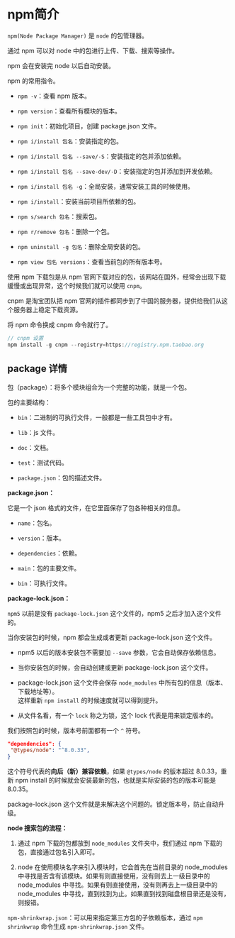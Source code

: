 # npm简介

`npm(Node Package Manager)` 是 `node` 的包管理器。

通过 npm 可以对 node 中的包进行上传、下载、搜索等操作。

npm 会在安装完 node 以后自动安装。

npm 的常用指令。

- `npm -v`：查看 npm 版本。

- `npm version`：查看所有模块的版本。

- `npm init`：初始化项目，创建 package.json 文件。

- `npm i/install 包名`：安装指定的包。

- `npm i/install 包名 --save/-S`：安装指定的包并添加依赖。

- `npm i/install 包名 --save-dev/-D`：安装指定的包并添加到开发依赖。

- `npm i/install 包名 -g`：全局安装，通常安装工具的时候使用。

- `npm i/install`：安装当前项目所依赖的包。

- `npm s/search 包名`：搜索包。

- `npm r/remove 包名`：删除一个包。

- `npm uninstall -g 包名`：删除全局安装的包。

- `npm view 包名 versions`：查看当前包的所有版本号。

使用 npm 下载包是从 npm 官网下载对应的包，该网站在国外，经常会出现下载缓慢或出现异常，这个时候我们就可以使用 `cnpm`。

cnpm 是淘宝团队把 npm 官网的插件都同步到了中国的服务器，提供给我们从这个服务器上稳定下载资源。

将 npm 命令换成 cnpm 命令就行了。

```js
// cnpm 设置
npm install -g cnpm --registry=https://registry.npm.taobao.org
```

## package 详情

包（package）：将多个模块组合为一个完整的功能，就是一个包。

包的主要结构：

- `bin`：二进制的可执行文件，一般都是一些工具包中才有。

- `lib`：js 文件。

- `doc`：文档。

- `test`：测试代码。

- `package.json`：包的描述文件。

**package.json：**

它是一个 json 格式的文件，在它里面保存了包各种相关的信息。

- `name`：包名。

- `version`：版本。

- `dependencies`：依赖。

- `main`：包的主要文件。

- `bin`：可执行文件。

**package-lock.json：**

`npm5` 以前是没有 `package-lock.json` 这个文件的，npm5 之后才加入这个文件的。

当你安装包的时候，npm 都会生成或者更新 package-lock.json 这个文件。

- npm5 以后的版本安装包不需要加 `--save` 参数，它会自动保存依赖信息。

- 当你安装包的时候，会自动创建或更新 package-lock.json 这个文件。

- package-lock.json 这个文件会保存 `node_modules` 中所有包的信息（版本、下载地址等）。  
这样重新 `npm install` 的时候速度就可以得到提升。

- 从文件名看，有一个 `lock` 称之为锁，这个 lock 代表是用来锁定版本的。

我们按照包的时候，版本号前面都有一个 `^` 符号。

```json
"dependencies": {
 "@types/node": "^8.0.33",
}
```

这个符号代表的**向后（新）兼容依赖**，如果 `@types/node` 的版本超过 8.0.33，重新 npm install 的时候就会安装最新的包，也就是实际安装的包的版本可能是 8.0.35。

package-lock.json 这个文件就是来解决这个问题的。锁定版本号，防止自动升级。

**node 搜索包的流程：**

1. 通过 npm 下载的包都放到 `node_modules` 文件夹中，我们通过 npm 下载的包，直接通过包名引入即可。

2. node 在使用模块名字来引入模块时，它会首先在当前目录的 node_modules 中寻找是否含有该模块。如果有则直接使用，没有则去上一级目录中的 node_modules 中寻找。如果有则直接使用，没有则再去上一级目录中的 node_modules 中寻找，直到找到为止。如果直到找到磁盘根目录还是没有，则报错。

`npm-shrinkwrap.json`：可以用来指定第三方包的子依赖版本，通过 `npm shrinkwrap` 命令生成 `npm-shrinkwrap.json` 文件。
